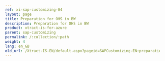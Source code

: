 ```yaml
---
ref: xi-sap-customizing-04
layout: page
title: Preparation for OHS in BW
description: Preparation for OHS in BW
product: xtract-is-for-azure
parent: sap-customizing
permalink: /:collection/:path
weight: 4
lang: en_GB
old_url: /Xtract-IS-EN/default.aspx?pageid=SAPCustomizing-EN:preparation-for-ohs-in-bw
---
```

